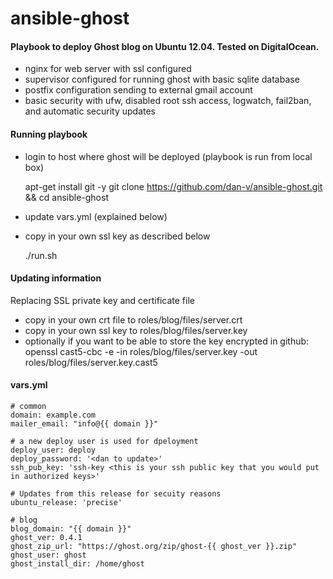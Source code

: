 ansible-ghost
=============

#### Playbook to deploy Ghost blog on Ubuntu 12.04. Tested on DigitalOcean.
* nginx for web server with ssl configured
* supervisor configured for running ghost with basic sqlite database
* postfix configuration sending to external gmail account
* basic security with ufw, disabled root ssh access, logwatch, fail2ban, and automatic security updates



#### Running playbook
* login to host where ghost will be deployed (playbook is run from local box)

    apt-get install git -y
    git clone https://github.com/dan-v/ansible-ghost.git && cd ansible-ghost

* update vars.yml (explained below)
* copy in your own ssl key as described below

    ./run.sh

#### Updating information

Replacing SSL private key and certificate file
* copy in your own crt file to roles/blog/files/server.crt
* copy in your own ssl key to roles/blog/files/server.key
* optionally if you want to be able to store the key encrypted in github: 
    openssl cast5-cbc -e -in roles/blog/files/server.key -out roles/blog/files/server.key.cast5

#### vars.yml

    # common
    domain: example.com
    mailer_email: "info@{{ domain }}"

    # a new deploy user is used for dpeloyment
    deploy_user: deploy
    deploy_password: '<dan to update>'
    ssh_pub_key: 'ssh-key <this is your ssh public key that you would put in authorized keys>'

    # Updates from this release for secuity reasons
    ubuntu_release: 'precise'

    # blog
    blog_domain: "{{ domain }}"
    ghost_ver: 0.4.1
    ghost_zip_url: "https://ghost.org/zip/ghost-{{ ghost_ver }}.zip"
    ghost_user: ghost
    ghost_install_dir: /home/ghost


